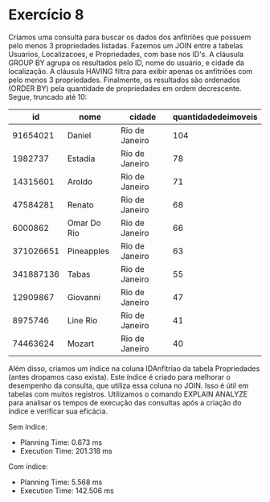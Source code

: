 # Exercício 8

Criamos uma consulta para buscar os dados dos anfitriões que possuem pelo menos 3 propriedades listadas. Fazemos um JOIN entre a tabelas Usuarios, Localizacoes, e Propriedades, com base nos ID's. A cláusula GROUP BY agrupa os resultados pelo ID, nome do usuário, e cidade da localização. A cláusula HAVING filtra para exibir apenas os anfitriões com pelo menos 3 propriedades. Finalmente, os resultados são ordenados (ORDER BY) pela quantidade de propriedades em ordem decrescente. Segue, truncado até 10:

| **id**    | **nome**            | **cidade**      | **quantidadedeimoveis** |
|-----------|---------------------|-----------------|--------------------------|
| 91654021  | Daniel              | Rio de Janeiro  | 104                      |
| 1982737   | Estadia             | Rio de Janeiro  | 78                       |
| 14315601  | Aroldo              | Rio de Janeiro  | 71                       |
| 47584281  | Renato              | Rio de Janeiro  | 68                       |
| 6000862   | Omar Do Rio         | Rio de Janeiro  | 66                       |
| 371026651 | Pineapples          | Rio de Janeiro  | 63                       |
| 341887136 | Tabas               | Rio de Janeiro  | 55                       |
| 12909867  | Giovanni            | Rio de Janeiro  | 47                       |
| 8975746   | Line Rio            | Rio de Janeiro  | 41                       |
| 74463624  | Mozart              | Rio de Janeiro  | 40                       |


Além disso, criamos um índice na coluna IDAnfitriao da tabela Propriedades (antes dropamos caso exista). Este índice é criado para melhorar o desempenho da consulta, que utiliza essa coluna no JOIN. Isso é útil em tabelas com muitos registros. Utilizamos o comando EXPLAIN ANALYZE para analisar os tempos de execução das consultas após a criação do índice e verificar sua eficácia.

Sem índice: 

- Planning Time: 0.673 ms
- Execution Time: 201.318 ms

Com índice:

- Planning Time: 5.568 ms
- Execution Time: 142.506 ms
       